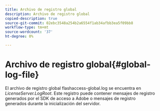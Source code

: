 ```yaml
---
title: Archivo de registro global
description: Archivo de registro global
copied-description: true
source-git-commit: 02ebc3548a254b2a6554f1ab34afbb3ea5f09bb8
workflow-type: tm+mt
source-wordcount: '37'
ht-degree: 0%

---
```


# Archivo de registro global{#global-log-file}

El archivo de registro global flashaccess-global.log se encuentra en *LicenseServer.LogRoot*. Este registro puede contener mensajes de registro generados por el SDK de acceso a Adobe o mensajes de registro generados durante la inicialización del servidor.
